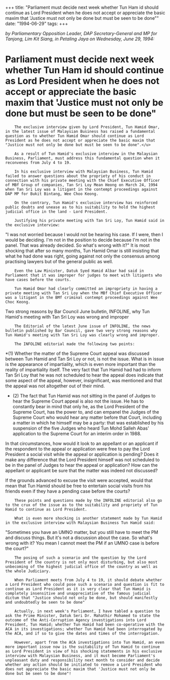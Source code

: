 +++ 
title: "Parliament must decide next week whether Tun Ham id should continue as Lord President when he does not accept or appreciate the basic maxim that 'Justice must not only be done but must be seen to be done""
date: "1994-06-29"
tags:
+++

_by Parliamentary Opposition Leader, DAP Secretary-General and MP for Tanjong, Lim Kit Siang, in Petaling Jaya on Wednesday, June 29, 1994:_

# Parliament must decide next week whether Tun Ham id should continue as Lord President when he does not accept or appreciate the basic maxim that 'Justice must not only be done but must be seen to be done"

		The exclusive interview given by Lord President, Tun Hamid Omar, in the latest issue of Malaysian Business has raised a fundamental question as to whether Tun Hamid Omar should continue as Lord President as he does not accept or appreciate the basic maxim that "Justice must not only be done but must be seen to be done".</u>

		As a result of Tun Hamid's exclusive interview in the Malaysian Business, Parliament, must address this fundamental question when it reconvenes from July 4 to 19.

		In his exclusive interview with Malaysian Business, Tun Hamid failed to answer questions about the propriety of his conduct in connection with his private meeting with the Chief Executive Officer of MBf Group of companies, Tan Sri Loy Mean Heong on March 24, 1994 when Tan Sri Loy was a litigant in the contempt proceedings against DAP MP for Bukit Bintang, Wee Choo Keong.

		On the contrary, Tun Hamid's exclusive interview has reinforced public doubts and unease as to his suitability to hold the highest judicial office in the land - Lord President.

		Justifying his private meeting with Tan Sri Loy, Tun Hamid said in the exclusive interview:

"I was not worried because I would not be hearing his case. If I were, then I would be deciding. I'm not in the position to decide because I'm not in the panel. That was already decided. So what's wrong with it?"
		It is most shocking that after so many months, Tun Hamid Omar is still insisting that what he had done was right, going against not only the consensus among practising lawyers but of the general public as well.

		Even the Law Minister, Datuk Syed Hamid Albar had said in Parliament that it was improper for judges to meet with litigants who have cases before the courts.

		Tun Hamid Omar had clearly committed an impropriety in having a private meeting with Tan Sri Loy when the MBf Chief Executive Officer was a litigant in the BMf criminal contempt proceedings against Wee Choc Keong.

Two strong reasons by Bar Council June bulletin, INFOLINE, why Tun Hamid's meeting with Tan Sri Loy was wrong and improper

		The Editorial of the latest June issue of INFOLINE, the news bulletin published by Bar Council, gave two very strong reasons why Tun Hamid's meeting with Tan Sri Loy was clearly wrong and improper.

 		The INFOLINE editorial made the following two points:

*(1) Whether the matter of the Supreme Court appeal was discussed between Tun Hamid and Tan Sri Loy or not, is not the issue. What is in issue is the appearance of impartiality, which is even more important than the reality of impartiality itself. The very fact that Tun Hamid had had to inform Tan Sri Loy that he was not scheduled to hear the appeal does indicate that some aspect of the appeal, however, insignificant, was mentioned and that the appeal was not altogether out of their mind.

* (2) The fact that Tun Hamid was not sitting in the panel of Judges to hear the Supreme Court appeal is also not the issue. He has to constantly bear in mind that only he, as the Lord President of the Supreme Court, has the power to, and can empanel the Judges of the Supreme Court who would hear any matter before that Court, including a matter in which he himself may be a party: that was established by his suspension of the five Judges who heard Tun Mohd Salleh Abas' application to the Supreme Court for an interim order in 1988.

In that circumstances, how would it look to an appellant or an applicant if the respondent to the appeal or application were free to pay the Lord President a social visit while the appeal or application is pending? Does it make any difference that the Lord President himself was not scheduled to be in the panel of Judges to hear the appeal or application? How can the appellant or applicant be sure that the matter was indeed not discussed?

If the grounds advanced to excuse the visit were accepted, would that mean that Tun Hamid should be free to entertain social visits from his friends even if they have a pending case before the courts?

		These points and questions made by the INFOLINE editorial also go to the crux of the issue as to the suitability and propriety of Tun Hamid to continue as Lord President.

		What is even more shocking is another statement made by Tun Hamid in the exclusive interview with Malaysian Business Tun Hamid said:

"Sometimes you have an UMNO matter, but you still have to meet the PM and discuss things. But it's not a discussion about the case. So what's wrong with it? You mean I cannot meet the PM if an UMNO case is before the court?"

		The posing of such a scenario and the question by the Lord President of the country is not only most disturbing, but also most unbecoming of the highest judicial office of the country as well as the whole Judiciary.

		When Parliament meets from July 4 to 19, it should debate whether a Lord President who could pose such a scenario and question is fit to continue as Lord President as it is very clear that Tun Hamid is completely insensitive and unappreciative of the famous judicial dictum that "Justice should not only be done, but should manifestly and undoubtedly be seen to be done"

		Actually, in next week's Parliament, I have tabled a question to ask the Prime Minister, Datuk Seri Dr. Mahathir Mohamed to state the outcome of the Anti-Corruption Agency investigations into Lord President, Tun Hamid; whether Tun Hamid had been co-operative with the ACA in its investigations; whether Tun Hamid had been interrogated by the ACA, and if so to give the dates and times of the interrogation.

		However, apart from the ACA investigations into Tun Hamid, an even more important issue now is the suitability of Tun Hamid to continue as Lord President in view of his shocking statements in his exclusive interview with Malaysian Business, and it must become Parliament's unpleasant duty and responsibility next month to consider and decide whether any action should be initiated to remove a Lord President who does not appreciate the basic maxim that 'Justice must not only be done but be seen to be done"!
 
